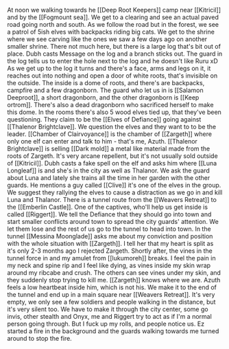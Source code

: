 At noon we walking towards he [[Deep Root Keepers]] camp near [[Kitricil]] and by the [[Fogmount sea]]. We get to a clearing and see an actual paved road going north and south. As we follow the road but in the forest, we see a patrol of 5ish elves with backpacks riding big cats.
We get to the shrine where we see carving like the ones we saw a few days ago on another smaller shrine. There not much here, but there is a large log that's bit out of place. Dubh casts Message on the log and a branch sticks out. The guard in the log tells us to enter the hole next to the log and he doesn't like Ruru xD
As we get up to the log it turns and there's a face, arms and legs on it, it reaches out into nothing and open a door of white roots, that's invisible on the outside. The inside is a dome of roots, and there's are backpacks, campfire and a few dragonborn. The guard who let us in is [[Salamon Deeproot]], a short dragonborn, and the other dragonborn is [[Keep ortrom]]. There's also a dead dragonborn who sacrificed herself to make this dome.
In the rooms there's also 5 wood elves tied up, that they've been questioning. They claim to be the [[Elves of Defiance]] going against [[Thalenor Brightclave]]. 
We question the elves and they want to to be the leader. [[Chamber of Clairvoyance]] is the chamber of [[Zargeth]] where only one elf can enter and talk to him - that's me, Azuth. [[Thalenor Brightclave]] is selling [[Dark mold]] a metal like material made from the roots of Zargeth. It's very arcane repellent, but it's not usually sold outside of [[Kitricil]]. Dubh casts a fake spell on the elf and asks him where [[Luna Longleaf]] is and she's in the city as well as Thalanor. We ask the guard about Luna and lately she trains all the time in her garden with the other guards. He mentions a guy called [[Clive]] it's one of the elves in the group. We suggest they rallying the elves to cause a distraction as we go in and kill Luna and Thalanor. There is a tunnel route from the [[Weavers Retreat]] to the [[Emberlin Castle]].
One of the captives, who'll help us get inside is called [[Riggert]].
We tell the Defiance that they should go into town and start smaller conflicts around town to spread the city guards' attention.
We let them lose and the rest of us go to the tunnel to head into town. In the tunnel [[Messina Moonglade]] asks me about my conviction and position with the whole situation with [[Zargeth]]. I tell her that my heart is split as it's only 2-3 months ago I rejected Zargeth.
Shortly after, the vines in the tunnel force in and my amulet from [[lukumoreh]] breaks. I feel the pain in my neck and spine rip and I feel like dying, as vines inside my skin wrap around my ribcabe and crush. The others can see vines under my skin, and they suddenly stop trying to kill me. [[Zargeth]] knows where we are. Azuth feels a low heartbeat inside him, which is not his.
We make it to the end of the tunnel and end up in a main square near [[Weavers Retreat]]. It's very empty, we only see a few soldiers and people walking in the distance, but it's very silent too.
We have to make it through the city center, some go invis, other stealth and Onyx, me and Riggert try to act as if I'm a normal person going through. But I fuck up my rolls, and people notice us. Ez started a fire in the background and the guards walking towards me turned around to stop the fire.